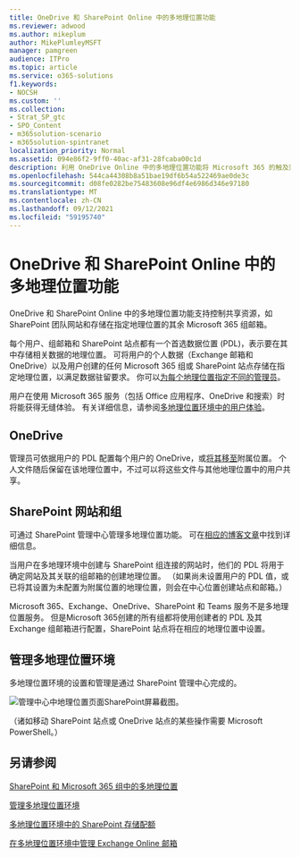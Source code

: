 ```yaml
---
title: OneDrive 和 SharePoint Online 中的多地理位置功能
ms.reviewer: adwood
ms.author: mikeplum
author: MikePlumleyMSFT
manager: pamgreen
audience: ITPro
ms.topic: article
ms.service: o365-solutions
f1.keywords:
- NOCSH
ms.custom: ''
ms.collection:
- Strat_SP_gtc
- SPO_Content
- m365solution-scenario
- m365solution-spintranet
localization_priority: Normal
ms.assetid: 094e86f2-9ff0-40ac-af31-28fcaba00c1d
description: 利用 OneDrive Online 中的多地理位置功能将 Microsoft 365 的触及范围扩展到多个地理区域。
ms.openlocfilehash: 544ca44308b8a51bae19df6b54a522469ae0de3c
ms.sourcegitcommit: d08fe0282be75483608e96df4e6986d346e97180
ms.translationtype: MT
ms.contentlocale: zh-CN
ms.lasthandoff: 09/12/2021
ms.locfileid: "59195740"
---
```

# <a name="multi-geo-capabilities-in-onedrive-and-sharepoint-online"></a>OneDrive 和 SharePoint Online 中的多地理位置功能

OneDrive 和 SharePoint Online 中的多地理位置功能支持控制共享资源，如 SharePoint 团队网站和存储在指定地理位置的其余 Microsoft 365 组邮箱。

每个用户、组邮箱和 SharePoint 站点都有一个首选数据位置 (PDL)，表示要在其中存储相关数据的地理位置。 可将用户的个人数据（Exchange 邮箱和 OneDrive）以及用户创建的任何 Microsoft 365 组或 SharePoint 站点存储在指定地理位置，以满足数据驻留要求。 你可以[为每个地理位置指定不同的管理员](add-a-sharepoint-geo-admin.md)。

用户在使用 Microsoft 365 服务（包括 Office 应用程序、OneDrive 和搜索）时将能获得无缝体验。 有关详细信息，请参阅[多地理位置环境中的用户体验](multi-geo-user-experience.md)。

## <a name="onedrive"></a>OneDrive

管理员可依据用户的 PDL 配置每个用户的 OneDrive，或[将其移至](move-onedrive-between-geo-locations.md)附属位置。 个人文件随后保留在该地理位置中，不过可以将这些文件与其他地理位置中的用户共享。

## <a name="sharepoint-sites-and-groups"></a>SharePoint 网站和组

可通过 SharePoint 管理中心管理多地理位置功能。 可在[相应的博客文章](https://techcommunity.microsoft.com/t5/Office-365-Blog/Now-available-Multi-Geo-in-SharePoint-and-Office-365-Groups/ba-p/263302)中找到详细信息。

当用户在多地理环境中创建与 SharePoint 组连接的网站时，他们的 PDL 将用于确定网站及其关联的组邮箱的创建地理位置。 （如果尚未设置用户的 PDL 值，或已将其设置为未配置为附属位置的地理位置，则会在中心位置创建站点和邮箱。）

Microsoft 365、Exchange、OneDrive、SharePoint 和 Teams 服务不是多地理位置服务。 但是Microsoft 365创建的所有组都将使用创建者的 PDL 及其 Exchange 组邮箱进行配置，SharePoint 站点将在相应的地理位置中设置。 

## <a name="managing-the-multi-geo-environment"></a>管理多地理位置环境

多地理位置环境的设置和管理是通过 SharePoint 管理中心完成的。 

![管理中心中地理位置页面SharePoint屏幕截图。](../media/sharepoint-multi-geo-admin-center.png)

（诸如移动 SharePoint 站点或 OneDrive 站点的某些操作需要 Microsoft PowerShell。）

## <a name="see-also"></a>另请参阅

[SharePoint 和 Microsoft 365 组中的多地理位置](https://techcommunity.microsoft.com/t5/Office-365-Blog/Now-available-Multi-Geo-in-SharePoint-and-Office-365-Groups/ba-p/263302)

[管理多地理位置环境](administering-a-multi-geo-environment.md)

[多地理位置环境中的 SharePoint 存储配额](sharepoint-multi-geo-storage-quota.md)

[在多地理位置环境中管理 Exchange Online 邮箱](administering-exchange-online-multi-geo.md)
